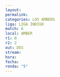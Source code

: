 ```yaml
---
layout: 
permalink: 
categories: LO5 AMBERS
liga: LIGA INDIGO
match: 6
local: AMBER
r1: 0
r2: 2
out: DES
stream: 
hora: 
fecha: 
ronda: "5"
---
```


